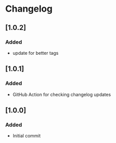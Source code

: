 # Changelog

## [1.0.2]

### Added

- update for better tags

## [1.0.1]

### Added

- GitHub Action for checking changelog updates

## [1.0.0]

### Added

- Initial commit
